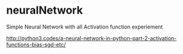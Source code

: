 # neuralNetwork
Simple Neural Network with all Activation function experiement

http://python3.codes/a-neural-network-in-python-part-2-activation-functions-bias-sgd-etc/
